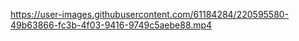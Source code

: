 
https://user-images.githubusercontent.com/61184284/220595580-49b63866-fc3b-4f03-9416-9749c5aebe88.mp4

